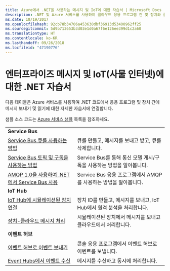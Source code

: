 ```yaml
---
title: Azure에서 .NET을 사용하는 메시지 및 IoT에 대한 자습서 | Microsoft Docs
description: .NET 및 Azure 서비스를 사용하여 클라우드 응용 프로그램 간 및 장치와 클라우드 간에 메시지를 보냅니다.
ms.date: 10/19/2017
ms.openlocfilehash: 92cb78b34706a453630dbf36913d53400962ff25
ms.sourcegitcommit: 5d9b713653b3d03e1d0a67f6e126ee399d1c2a60
ms.translationtype: HT
ms.contentlocale: ko-KR
ms.lasthandoff: 09/26/2018
ms.locfileid: "47190776"
---
```

# <a name="net-tutorials-for-enterprise-messaging-and-internet-of-things-iot"></a>엔터프라이즈 메시지 및 IoT(사물 인터넷)에 대한 .NET 자습서

다음 테이블은 Azure 서비스를 사용하여 .NET 코드에서 응용 프로그램 및 장치 간에 메시지 보내기 및 읽기에 대한 자세한 자습서에 연결합니다.

샘플 소스 코드는 [Azure 서비스 샘플](https://azure.microsoft.com/resources/samples/?platform=dotnet) 목록을 참조하세요.


| | |
|---|---|
| **Service Bus** | |
| [Service Bus 큐를 사용하는 방법][1] | 큐를 만들고, 메시지를 보내고 받고, 큐를 삭제합니다. | 
| [Service Bus 토픽 및 구독을 사용하는 방법][2] | Service Bus를 통해 통신 모델 게시/구독을 사용하는 방법을 알아봅니다.
| [AMQP 1.0을 사용하여 .NET에서 Service Bus 사용][3] | Service Bus 응용 프로그램에서 AMQP를 사용하는 방법을 알아봅니다.
|**IoT Hub**|
| [IoT Hub에 시뮬레이션된 장치 연결][4] | 장치 ID를 만들고, 메시지를 보내고, IoT Hub에서 원격 분석을 처리합니다. |   
| [장치-클라우드 메시지 처리][5] | 시뮬레이션된 장치에서 메시지를 보내고 클라우드에서 처리합니다. |
|**이벤트 허브**|
| [이벤트 허브로 이벤트 보내기][6] | 콘솔 응용 프로그램에서 이벤트 허브로 이벤트를 보냅니다.
| [Event Hubs에서 이벤트 수신][7] | 메시지를 수신하고 동시에 처리합니다.


[1]: /azure/service-bus-messaging/service-bus-dotnet-get-started-with-queues
[2]: /azure/service-bus-messaging/service-bus-dotnet-how-to-use-topics-subscriptions
[3]: /azure/service-bus-messaging/service-bus-amqp-dotnet
[4]: /azure/iot-hub/iot-hub-csharp-csharp-getstarted
[5]: /azure/iot-hub/iot-hub-csharp-csharp-process-d2c
[6]: /azure/event-hubs/event-hubs-dotnet-standard-getstarted-send
[7]: /azure/event-hubs/event-hubs-dotnet-standard-getstarted-receive-eph


